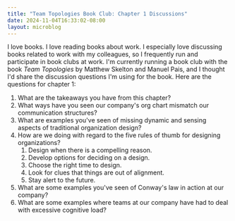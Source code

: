 ```yaml
---
title: "Team Topologies Book Club: Chapter 1 Discussions"
date: 2024-11-04T16:33:02-08:00
layout: microblog
---
```

I love books. I love reading books about work. I especially love discussing books related to work with my colleagues, so I frequently run and participate in book clubs at work. I'm currently running a book club with the book *Team Topologies* by Matthew Skelton and Manuel Pais, and I thought I'd share the discussion questions I'm using for the book. Here are the questions for chapter 1:

1. What are the takeaways you have from this chapter?
2. What ways have you seen our company's org chart mismatch our communication structures?
3. What are examples you've seen of missing dynamic and sensing aspects of traditional organization design?
4. How are we doing with regard to the five rules of thumb for designing organizations?
   1. Design when there is a compelling reason.
   2. Develop options for deciding on a design.
   3. Choose the right time to design.
   4. Look for clues that things are out of alignment.
   5. Stay alert to the future.
5. What are some examples you've seen of Conway's law in action at our company?
6. What are some examples where teams at our company have had to deal with excessive cognitive load?